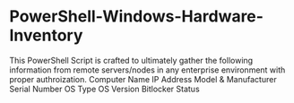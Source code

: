 # PowerShell-Windows-Hardware-Inventory

This PowerShell Script is crafted to ultimately gather the following information from remote servers/nodes in any enterprise environment with proper authroization. 
    Computer Name 
    IP Address
    Model & Manufacturer
    Serial Number
    OS Type 
    OS Version 
    Bitlocker Status 
